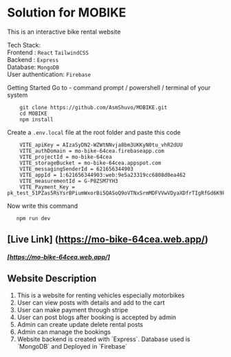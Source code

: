 # Solution for MOBIKE

This is an interactive bike rental website

Tech Stack: <br>
Frontend : `React` `TailwindCSS` <br>
Backend : `Express` <br>
Database: `MongoDB` <br>
User authentication: `Firebase` <br>

Getting Started
Go to - command prompt / powershell / terminal of your system

```
    git clone https://github.com/AsmShuvo/MOBIKE.git
    cd MOBIKE
    npm install
```

Create a `.env.local` file at the root folder and paste this code

```
    VITE_apiKey = AIzaSyDN2-WZWtNNvja8bm3UKKyN0tu_vhR2dUU
    VITE_authDomain = mo-bike-64cea.firebaseapp.com
    VITE_projectId = mo-bike-64cea
    VITE_storageBucket = mo-bike-64cea.appspot.com
    VITE_messagingSenderId = 621656344903
    VITE_appId = 1:621656344903:web:9e5a23319cc6808d0ea462
    VITE_measurementId = G-P8ZSM7YH3
    VITE_Payment_Key = pk_test_51PZas5RsYsrBPiumWxorBi5QASoQ9oVTNxSrmMDFVVwVDyaXDfrTIgRfGd6K9krPfiVhGTXLqj0kG1ZO4Ns5rjOV008v8W6mos
```

Now write this command

```
   npm run dev
```

## [Live Link] (https://mo-bike-64cea.web.app/)

##### [https://mo-bike-64cea.web.app/]

## Website Description

<ol>
    <li>This is a website for renting vehicles especially motorbikes</li>
    <li>User  can view posts with details and add to the cart</li>
    <li>User can make payment through stripe</li>
    <li>User can post blogs after booking is accepted by admin</li>
    <li>Admin can create update delete rental posts</li>
    <li>Admin can manage the bookings</li>
    <li>Website backend is created with `Express`. Database used is `MongoDB` and Deployed in `Firebase`</li>
</ol>
